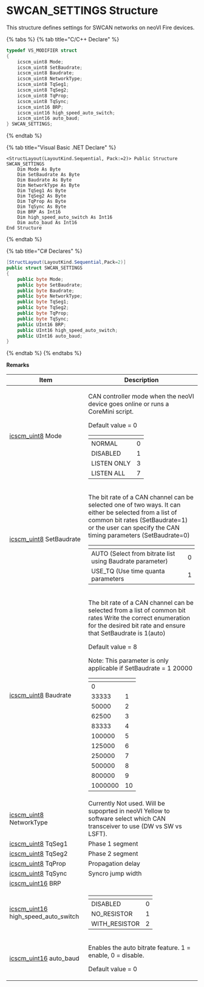 # SWCAN\_SETTINGS Structure

This structure defines settings for SWCAN networks on neoVI Fire devices.

{% tabs %}
{% tab title="C/C++ Declare" %}
```cpp
typedef VS_MODIFIER struct
{
    icscm_uint8 Mode;
    icscm_uint8 SetBaudrate;
    icscm_uint8 Baudrate;
    icscm_uint8 NetworkType;
    icscm_uint8 TqSeg1;
    icscm_uint8 TqSeg2;
    icscm_uint8 TqProp;
    icscm_uint8 TqSync;
    icscm_uint16 BRP;
    icscm_uint16 high_speed_auto_switch;
    icscm_uint16 auto_baud;
} SWCAN_SETTINGS;
```
{% endtab %}

{% tab title="Visual Basic .NET Declare" %}
```vbnet
<StructLayout(LayoutKind.Sequential, Pack:=2)> Public Structure SWCAN_SETTINGS
    Dim Mode As Byte
    Dim SetBaudrate As Byte
    Dim Baudrate As Byte
    Dim NetworkType As Byte
    Dim TqSeg1 As Byte
    Dim TqSeg2 As Byte
    Dim TqProp As Byte
    Dim TqSync As Byte
    Dim BRP As Int16
    Dim high_speed_auto_switch As Int16
    Dim auto_baud As Int16
End Structure
```
{% endtab %}

{% tab title="C# Declares" %}
```csharp
[StructLayout(LayoutKind.Sequential,Pack=2)]
public struct SWCAN_SETTINGS
{
    public byte Mode;
    public byte SetBaudrate;
    public byte Baudrate;
    public byte NetworkType;
    public byte TqSeg1;
    public byte TqSeg2;
    public byte TqProp;
    public byte TqSync;
    public UInt16 BRP;
    public UInt16 high_speed_auto_switch;
    public UInt16 auto_baud;
}
```
{% endtab %}
{% endtabs %}

**Remarks**

| Item                                                                     | Description                                                                                                                                                                                                                                                                                                                                                                                                                                                                                                                                                                                                                                                                                                                                                |
| ------------------------------------------------------------------------ | ---------------------------------------------------------------------------------------------------------------------------------------------------------------------------------------------------------------------------------------------------------------------------------------------------------------------------------------------------------------------------------------------------------------------------------------------------------------------------------------------------------------------------------------------------------------------------------------------------------------------------------------------------------------------------------------------------------------------------------------------------------- |
| [icscm\_uint8](../intrepid-api-data-types.md) Mode                       | <p>CAN controller mode when the neoVI device goes online or runs a CoreMini script.</p><p>Default value = 0</p><table data-header-hidden><thead><tr><th></th><th></th></tr></thead><tbody><tr><td>NORMAL</td><td>0</td></tr><tr><td>DISABLED</td><td>1</td></tr><tr><td>LISTEN ONLY</td><td>3</td></tr><tr><td>LISTEN ALL</td><td>7</td></tr></tbody></table>                                                                                                                                                                                                                                                                                                                                                                                              |
| [icscm\_uint8](../intrepid-api-data-types.md) SetBaudrate                | <p>The bit rate of a CAN channel can be selected one of two ways. It can either be selected from a list of common bit rates (SetBaudrate=1) or the user can specify the CAN timing parameters (SetBaudrate=0)</p><table data-header-hidden><thead><tr><th></th><th></th></tr></thead><tbody><tr><td>AUTO (Select from bitrate list using Baudrate parameter)</td><td>0</td></tr><tr><td>USE_TQ (Use time quanta parameters</td><td>1</td></tr></tbody></table>                                                                                                                                                                                                                                                                                             |
| [icscm\_uint8](../intrepid-api-data-types.md) Baudrate                   | <p>The bit rate of a CAN channel can be selected from a list of common bit rates Write the correct enumeration for the desired bit rate and ensure that SetBaudrate is 1(auto)</p><p>Default value = 8</p><p>Note: This parameter is only applicable if SetBaudrate = 1 20000</p><table data-header-hidden><thead><tr><th></th><th></th></tr></thead><tbody><tr><td>0</td><td></td></tr><tr><td>33333</td><td>1</td></tr><tr><td>50000</td><td>2</td></tr><tr><td>62500</td><td>3</td></tr><tr><td>83333</td><td>4</td></tr><tr><td>100000</td><td>5</td></tr><tr><td>125000</td><td>6</td></tr><tr><td>250000</td><td>7</td></tr><tr><td>500000</td><td>8</td></tr><tr><td>800000</td><td>9</td></tr><tr><td>1000000</td><td>10</td></tr></tbody></table> |
| [icscm\_uint8](../intrepid-api-data-types.md) NetworkType                | Currently Not used. Will be supoprted in neoVI Yellow to software select which CAN transceiver to use (DW vs SW vs LSFT).                                                                                                                                                                                                                                                                                                                                                                                                                                                                                                                                                                                                                                  |
| [icscm\_uint8](../intrepid-api-data-types.md) TqSeg1                     | Phase 1 segment                                                                                                                                                                                                                                                                                                                                                                                                                                                                                                                                                                                                                                                                                                                                            |
| [icscm\_uint8](../intrepid-api-data-types.md) TqSeg2                     | Phase 2 segment                                                                                                                                                                                                                                                                                                                                                                                                                                                                                                                                                                                                                                                                                                                                            |
| [icscm\_uint8](../intrepid-api-data-types.md) TqProp                     | Propagation delay                                                                                                                                                                                                                                                                                                                                                                                                                                                                                                                                                                                                                                                                                                                                          |
| [icscm\_uint8](../intrepid-api-data-types.md) TqSync                     | Syncro jump width                                                                                                                                                                                                                                                                                                                                                                                                                                                                                                                                                                                                                                                                                                                                          |
| [icscm\_uint16](../intrepid-api-data-types.md) BRP                       |                                                                                                                                                                                                                                                                                                                                                                                                                                                                                                                                                                                                                                                                                                                                                            |
| [icscm\_uint16](../intrepid-api-data-types.md) high\_speed\_auto\_switch | <table data-header-hidden><thead><tr><th></th><th></th></tr></thead><tbody><tr><td>DISABLED</td><td>0</td></tr><tr><td>NO_RESISTOR</td><td>1</td></tr><tr><td>WITH_RESISTOR</td><td>2</td></tr></tbody></table>                                                                                                                                                                                                                                                                                                                                                                                                                                                                                                                                            |
| [icscm\_uint16](../intrepid-api-data-types.md) auto\_baud                | <p>Enables the auto bitrate feature. 1 = enable, 0 = disable.</p><p>Default value = 0</p>                                                                                                                                                                                                                                                                                                                                                                                                                                                                                                                                                                                                                                                                  |
